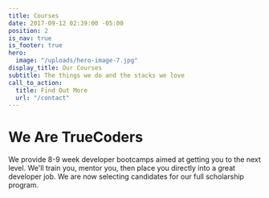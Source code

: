```yaml
---
title: Courses
date: 2017-09-12 02:39:00 -05:00
position: 2
is_nav: true
is_footer: true
hero:
  image: "/uploads/hero-image-7.jpg"
display_title: Our Courses
subtitle: The things we do and the stacks we love
call_to_action:
  title: Find Out More
  url: "/contact"
---
```


# We Are TrueCoders

We provide 8-9 week developer bootcamps aimed at getting you to the next level.
We'll train you, mentor you, then place you directly into a great developer job. We are now selecting candidates for our full scholarship program.
